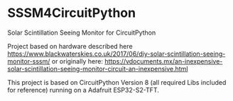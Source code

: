 # SSSM4CircuitPython
Solar Scintillation Seeing Monitor for CircuitPython

Project based on hardware described here
https://www.blackwaterskies.co.uk/2017/06/diy-solar-scintillation-seeing-monitor-sssm/
or originally here:
https://vdocuments.mx/an-inexpensive-solar-scintillation-seeing-monitor-circuit-an-inexpensive.html

This project is based on CircuitPython Version 8 (all required Libs included for reference) running on a Adafruit ESP32-S2-TFT.
